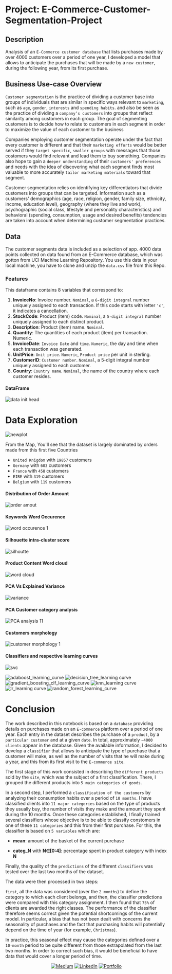 # Project: E-Commerce-Customer-Segmentation-Project

## Description

Analysis of an `E-Commerce customer database` that lists purchases made by over 4000 customers over a period of one year, I developed a model that allows to anticipate the purchases that will be made by a `new customer`, during the following year, from its first purchase.

## Business Use-case Overview
`Customer segmentation` is the practice of dividing a customer base into groups of individuals that are similar in specific ways relevant to `marketing`, such as `age`, `gender`, `interests` and `spending habits`. and also be seen as the practice of dividing a `company’s customers` into groups that reflect similarity among customers in each group. The goal of segmenting customers is to decide how to relate to customers in each segment in order to maximize the value of each customer to the business

Companies employing customer segmentation operate under the fact that every customer is different and that their `marketing efforts` would be better served if they `target specific`, `smaller groups` with messages that those costomers would find relevant and lead them to buy something. Companies also hope to gain a `deeper understanding` of their `customers' preferences` and needs with the idea of discovering what each segment finds most valuable to more accurately `tailor marketing materials` toward that segment.

Customer segmentation relies on identifying key differentiators that divide customers into groups that can be targeted. Information such as a customers' demographics (age, race, religion, gender, family size, ethnicity, income, education level), geography (where they live and work), psychographic (social class, lifestyle and personality characteristics) and behavioral (spending, consumption, usage and desired benefits) tendencies are taken into account when determining customer segmentation practices.

## Data
The customer segments data is included as a selection of app. 4000 data points collected on data found from an E-Commerce database, which was gotton from UCI Machine Learning Repository. You use this data in your local machine, you have to clone and unzip the `data.csv` file from this Repo.  

### Features
This dataframe contains 8 variables that correspond to:

1. **InvoiceNo**:  Invoice number. `Nominal`, a `6-digit integral` number uniquely assigned to each transaction. If this code starts with letter `'c'`, it indicates a cancellation.
2. **StockCode**: Product (item) code. `Nominal`, a `5-digit integral` number uniquely assigned to each distinct product.
3. **Description**: Product (item) name. `Nominal`.
4. **Quantity**:  The quantities of each product (item) per transaction. Numeric.
5. **InvoiceDate**: `Invoice Date` and `time`. `Numeric`, the day and time when each transaction was generated.
6. **UnitPrice**: `Unit price`. `Numeric`, `Product price` per unit in sterling.
7. **CustomerID**: `Customer number`. `Nominal`, a 5-digit integral number uniquely assigned to each customer.
8. **Country**: `Country name`. `Nominal`, the name of the country where each customer resides.

#### DataFrame 
![data init head](images/data.png)


# Data Exploration

![newplot](images/map.png)

From the Map, You'll see that the dataset is largely dominated by orders made from this first five Countries

* `United Knigdom` with `19857` customers
* `Germany` with `603` customers
* `France` with `458` customers
* `EIRE` with `319` customers
* `Belgium` with `119` customers

#### Distribution of Order Amount

![order amout](images/amount.png)

#### Keywords Word Occurence 

![word occurence 1](images/word.png)

#### Silhouette intra-cluster score

![silhoutte](images/silhoutte.png)

#### Product Content Word cloud

![word cloud](images/wordcloud.png)

#### PCA Vs Explained Variance

![variance](images/variance.png)

#### PCA Customer category analysis

![PCA analysis 11](images/pca.png)


#### Customers morphology


![customer morphology 1](images/customermorphology.png)



#### Classifiers and respective learning curves

![svc](images/svc.png)

![adaboost_learning_curve](images/ada.png)
![decision_tree_learning curve](images/decisiontree.png)
![gradient_boosting_clf_learning_curve](images/gb.png)
![knn_learning curve](images/nn.png)
![lr_learning curve](images/lr.png)
![random_forest_learning_curve](images/rf.png)


# Conclusion

The work described in this notebook is based on a `database` providing details on purchases made on an `E-commerce` platform over a period of one year. Each entry in the dataset describes the purchase of a `product`, by a `particular customer` and at a given `date`. In total, approximately  `∼4000 clients` appear in the database. Given the available information, I decided to develop a `classifier` that allows to anticipate the type of purchase that a customer will make, as well as the number of visits that he will make during a year, and this from its first visit to the `E-commerce site`.

The first stage of this work consisted in describing the `different products` sold by the `site`, which was the subject of a first classification. There, I grouped the different products into `5 main categories of goods`. 

In a second step, I performed a `classification of the customers` by analyzing their consumption habits over a period of `10 months`. I have classified clients into `11 major categories` based on the type of products they usually buy, the number of visits they make and the amount they spent during the 10 months. Once these categories established, I finally trained several classifiers whose objective is to be able to classify constomers in one of these `11 categories` and this from their first purchase. For this, the classifier is based on `5 variables` which are:

* **mean**: amount of the basket of the current purchase

* **categ_N** with **N∈[0:4]**: percentage spent in product category with index  **N**

Finally, the quality of the `predictions` of the different `classifiers` was tested over the last two months of the dataset. 

The data were then processed in two steps:

`first`, all the data was considered (over the `2 months`) to define the category to which each client belongs, and then, the classifier predictions were compared with this category assignment. I then found that `75%` of clients are awarded the right classes. The performance of the classifier therefore seems correct given the potential shortcomings of the current model. In particular, a bias that has not been dealt with concerns the seasonality of purchases and the fact that purchasing habits will potentially depend on the time of year (for example, `Christmas`). 

In practice, this seasonal effect may cause the categories defined over a `10-month` period to be quite different from those extrapolated from the last two months. In order to correct such bias, it would be beneficial to have data that would cover a longer period of time.

<div align="center">

<a href="https://jeevasaravanan.medium.com/" target="_blank">![Medium](https://img.shields.io/badge/Medium-000000?style=for-the-badge&logo=medium&logoColor=white)</a> <a href="https://www.linkedin.com/in/jeeva-saravanan/" target="_blank">![LinkedIn](https://img.shields.io/badge/LinkedIn-0077B5?style=for-the-badge&logo=linkedin&logoColor=white)</a> <a href="https://jeeva-saravana-bhavanandam.web.app" target="_blank">![Portfolio](https://img.shields.io/badge/Portfolio-000000?style=for-the-badge&logo=GoogleChrome&logoColor=white)</a>


</div>


